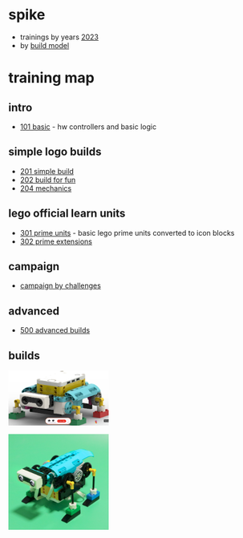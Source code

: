 # spike

* trainings by years [2023](./2023.md)
* by [build model](./byBuildModel.md)

# training map

## intro
* [101 basic](./101_basic/readme.md) - hw controllers and basic logic

## simple logo builds
* [201 simple build](./201_build/readme.md)
* [202 build for fun](./202_buildForFun/readme.md)
* [204 mechanics](./204_mechanics/readme.md)

## lego official learn units
* [301 prime units](./301_primeUnits/readme.md) - basic lego prime units converted to icon blocks
* [302 prime extensions](./302_primeExpansion/readme.md)


## campaign
* [campaign by challenges](./402_challenges/readme.md)


## advanced
* [500 advanced builds](./500_advanced/readme.md)

## builds
[ <img src="./01_builds/lizard1/image.png" alt="alt text" width="200">](./01_builds/lizard1/readme.md)


[ <img src="./01_builds/lizard2/image.png" alt="alt text" width="200">](./01_builds/lizard2/readme.md)